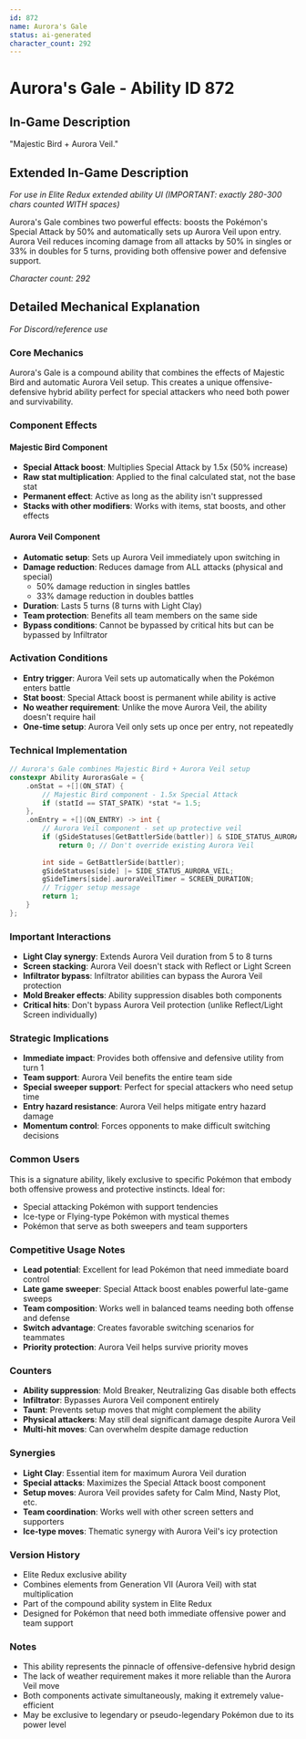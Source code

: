 ```yaml
---
id: 872
name: Aurora's Gale
status: ai-generated
character_count: 292
---
```


# Aurora's Gale - Ability ID 872

## In-Game Description
"Majestic Bird + Aurora Veil."

## Extended In-Game Description
*For use in Elite Redux extended ability UI (IMPORTANT: exactly 280-300 chars counted WITH spaces)*

Aurora's Gale combines two powerful effects: boosts the Pokémon's Special Attack by 50% and automatically sets up Aurora Veil upon entry. Aurora Veil reduces incoming damage from all attacks by 50% in singles or 33% in doubles for 5 turns, providing both offensive power and defensive support.

*Character count: 292*

## Detailed Mechanical Explanation
*For Discord/reference use*

### Core Mechanics
Aurora's Gale is a compound ability that combines the effects of Majestic Bird and automatic Aurora Veil setup. This creates a unique offensive-defensive hybrid ability perfect for special attackers who need both power and survivability.

### Component Effects

#### Majestic Bird Component
- **Special Attack boost**: Multiplies Special Attack by 1.5x (50% increase)
- **Raw stat multiplication**: Applied to the final calculated stat, not the base stat
- **Permanent effect**: Active as long as the ability isn't suppressed
- **Stacks with other modifiers**: Works with items, stat boosts, and other effects

#### Aurora Veil Component  
- **Automatic setup**: Sets up Aurora Veil immediately upon switching in
- **Damage reduction**: Reduces damage from ALL attacks (physical and special)
  - 50% damage reduction in singles battles
  - 33% damage reduction in doubles battles
- **Duration**: Lasts 5 turns (8 turns with Light Clay)
- **Team protection**: Benefits all team members on the same side
- **Bypass conditions**: Cannot be bypassed by critical hits but can be bypassed by Infiltrator

### Activation Conditions
- **Entry trigger**: Aurora Veil sets up automatically when the Pokémon enters battle
- **Stat boost**: Special Attack boost is permanent while ability is active
- **No weather requirement**: Unlike the move Aurora Veil, the ability doesn't require hail
- **One-time setup**: Aurora Veil only sets up once per entry, not repeatedly

### Technical Implementation
```c
// Aurora's Gale combines Majestic Bird + Aurora Veil setup
constexpr Ability AurorasGale = {
    .onStat = +[](ON_STAT) {
        // Majestic Bird component - 1.5x Special Attack
        if (statId == STAT_SPATK) *stat *= 1.5;
    },
    .onEntry = +[](ON_ENTRY) -> int {
        // Aurora Veil component - set up protective veil
        if (gSideStatuses[GetBattlerSide(battler)] & SIDE_STATUS_AURORA_VEIL)
            return 0; // Don't override existing Aurora Veil
        
        int side = GetBattlerSide(battler);
        gSideStatuses[side] |= SIDE_STATUS_AURORA_VEIL;
        gSideTimers[side].auroraVeilTimer = SCREEN_DURATION;
        // Trigger setup message
        return 1;
    }
};
```

### Important Interactions
- **Light Clay synergy**: Extends Aurora Veil duration from 5 to 8 turns
- **Screen stacking**: Aurora Veil doesn't stack with Reflect or Light Screen
- **Infiltrator bypass**: Infiltrator abilities can bypass the Aurora Veil protection
- **Mold Breaker effects**: Ability suppression disables both components
- **Critical hits**: Don't bypass Aurora Veil protection (unlike Reflect/Light Screen individually)

### Strategic Implications
- **Immediate impact**: Provides both offensive and defensive utility from turn 1
- **Team support**: Aurora Veil benefits the entire team side
- **Special sweeper support**: Perfect for special attackers who need setup time
- **Entry hazard resistance**: Aurora Veil helps mitigate entry hazard damage
- **Momentum control**: Forces opponents to make difficult switching decisions

### Common Users
This is a signature ability, likely exclusive to specific Pokémon that embody both offensive prowess and protective instincts. Ideal for:
- Special attacking Pokémon with support tendencies
- Ice-type or Flying-type Pokémon with mystical themes
- Pokémon that serve as both sweepers and team supporters

### Competitive Usage Notes
- **Lead potential**: Excellent for lead Pokémon that need immediate board control
- **Late game sweeper**: Special Attack boost enables powerful late-game sweeps
- **Team composition**: Works well in balanced teams needing both offense and defense
- **Switch advantage**: Creates favorable switching scenarios for teammates
- **Priority protection**: Aurora Veil helps survive priority moves

### Counters
- **Ability suppression**: Mold Breaker, Neutralizing Gas disable both effects
- **Infiltrator**: Bypasses Aurora Veil component entirely
- **Taunt**: Prevents setup moves that might complement the ability
- **Physical attackers**: May still deal significant damage despite Aurora Veil
- **Multi-hit moves**: Can overwhelm despite damage reduction

### Synergies
- **Light Clay**: Essential item for maximum Aurora Veil duration
- **Special attacks**: Maximizes the Special Attack boost component
- **Setup moves**: Aurora Veil provides safety for Calm Mind, Nasty Plot, etc.
- **Team coordination**: Works well with other screen setters and supporters
- **Ice-type moves**: Thematic synergy with Aurora Veil's icy protection

### Version History
- Elite Redux exclusive ability
- Combines elements from Generation VII (Aurora Veil) with stat multiplication
- Part of the compound ability system in Elite Redux
- Designed for Pokémon that need both immediate offensive power and team support

### Notes
- This ability represents the pinnacle of offensive-defensive hybrid design
- The lack of weather requirement makes it more reliable than the Aurora Veil move
- Both components activate simultaneously, making it extremely value-efficient
- May be exclusive to legendary or pseudo-legendary Pokémon due to its power level